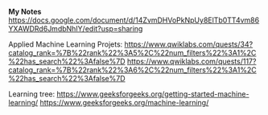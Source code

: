 <b>My Notes</b>
https://docs.google.com/document/d/14ZvmDHVoPkNpUy8ElTb0TT4vm86YXAWDRd6JmdbNhIY/edit?usp=sharing

Applied Machine Learning Projets:
https://www.qwiklabs.com/quests/34?catalog_rank=%7B%22rank%22%3A5%2C%22num_filters%22%3A1%2C%22has_search%22%3Afalse%7D
https://www.qwiklabs.com/quests/117?catalog_rank=%7B%22rank%22%3A6%2C%22num_filters%22%3A1%2C%22has_search%22%3Afalse%7D

Learning tree:
https://www.geeksforgeeks.org/getting-started-machine-learning/
https://www.geeksforgeeks.org/machine-learning/
